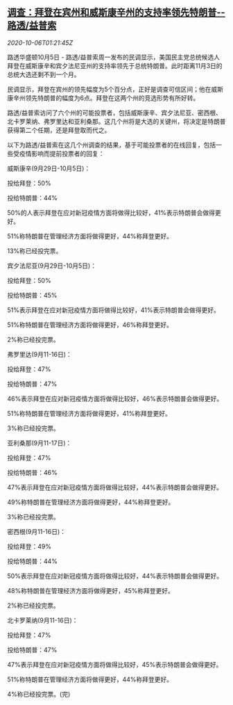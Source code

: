 <!--1601949244000-->
[调查：拜登在宾州和威斯康辛州的支持率领先特朗普--路透/益普索](https://cn.reuters.com/article/poll-biden-election-leading-1006-idCNKBS26R046)
------

<div><i>2020-10-06T01:21:45Z</i></div><p>路透华盛顿10月5日 - 路透/益普索周一发布的民调显示，美国民主党总统候选人拜登在威斯康辛和宾夕法尼亚州的支持率领先于总统特朗普。此时距离11月3日的总统大选还剩不到一个月。</p><p>民调显示，拜登在宾州的领先幅度为5个百分点，正好是调查可信区间；他在威斯康辛州领先特朗普的幅度为6点。拜登在这两个州的竞选形势有所好转。</p><p>路透/益普索访问了六个州的可能投票者，包括威斯康辛、宾夕法尼亚、密西根、北卡罗莱纳、弗罗里达和亚利桑那。这几个州将是大选的关键州，将决定是特朗普获得第二个任期，还是拜登取而代之。</p><p>以下为路透/益普索在这几个州调查的结果，基于可能投票者的在线回复，包括一些受疫情影响而提前投票者的回复：</p><p>威斯康辛(9月29日-10月5日)：</p><p>投给拜登：50%</p><p>投给特朗普：44%</p><p>50%的人表示拜登在应对新冠疫情方面将做得比较好，41%表示特朗普会做得更好。</p><p>51%称特朗普在管理经济方面将做得更好，44%称拜登更好。</p><p>13%称已经投完票。</p><p>宾夕法尼亚(9月29日-10月5日)：</p><p>投给拜登：50%</p><p>投给特朗普：45%</p><p>51%表示拜登在应对新冠疫情方面将做得比较好，41%表示特朗普会做得更好。</p><p>51%称特朗普在管理经济方面将做得更好，46%称拜登更好。</p><p>2%称已经投完票。</p><p>弗罗里达(9月11-16日)：</p><p>投给拜登：47%</p><p>投给特朗普：47%</p><p>46%表示拜登在应对新冠疫情方面将做得比较好，46%表示特朗普会做得更好。</p><p>51%称特朗普在管理经济方面将做得更好，41%称拜登更好。</p><p>3%称已经投完票。</p><p>亚利桑那(9月11-17日)：</p><p>投给拜登：47%</p><p>投给特朗普：46%</p><p>47%表示拜登在应对新冠疫情方面将做得比较好，44%表示特朗普会做得更好。</p><p>49%称特朗普在管理经济方面将做得更好，44%称拜登更好。</p><p>3%称已经投完票。</p><p>密西根(9月11-16日)：</p><p>投给拜登：49%</p><p>投给特朗普：44%</p><p>50%表示拜登在应对新冠疫情方面将做得比较好，44%表示特朗普会做得更好。</p><p>48%称特朗普在管理经济方面将做得更好，45%称拜登更好。</p><p>2%称已经投完票。</p><p>北卡罗莱纳(9月11-16日)：</p><p>投给拜登：47%</p><p>投给特朗普：47%</p><p>47%表示拜登在应对新冠疫情方面将做得比较好，45%表示特朗普会做得更好。</p><p>51%称特朗普在管理经济方面将做得更好，44%称拜登更好。</p><p>4%称已经投完票。(完)</p>
